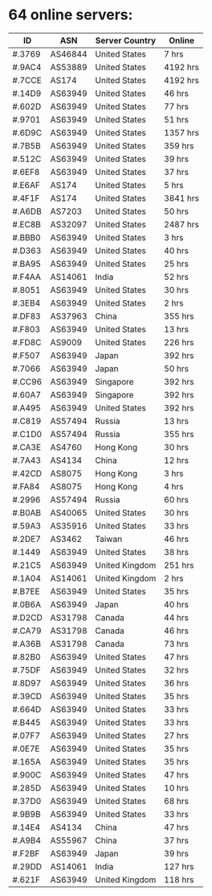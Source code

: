 # 64 online servers:

| ID | ASN | Server Country | Online |
| ------ | ------ | ------ | ------ |
| #.3769 | AS46844 | United States | 7 hrs |
| #.9AC4 | AS53889 | United States | 4192 hrs |
| #.7CCE | AS174 | United States | 4192 hrs |
| #.14D9 | AS63949 | United States | 46 hrs |
| #.602D | AS63949 | United States | 77 hrs |
| #.9701 | AS63949 | United States | 51 hrs |
| #.6D9C | AS63949 | United States | 1357 hrs |
| #.7B5B | AS63949 | United States | 359 hrs |
| #.512C | AS63949 | United States | 39 hrs |
| #.6EF8 | AS63949 | United States | 37 hrs |
| #.E6AF | AS174 | United States | 5 hrs |
| #.4F1F | AS174 | United States | 3841 hrs |
| #.A6DB | AS7203 | United States | 50 hrs |
| #.EC8B | AS32097 | United States | 2487 hrs |
| #.BBB0 | AS63949 | United States | 3 hrs |
| #.D363 | AS63949 | United States | 40 hrs |
| #.BA95 | AS63949 | United States | 25 hrs |
| #.F4AA | AS14061 | India | 52 hrs |
| #.8051 | AS63949 | United States | 30 hrs |
| #.3EB4 | AS63949 | United States | 2 hrs |
| #.DF83 | AS37963 | China | 355 hrs |
| #.F803 | AS63949 | United States | 13 hrs |
| #.FD8C | AS9009 | United States | 226 hrs |
| #.F507 | AS63949 | Japan | 392 hrs |
| #.7066 | AS63949 | Japan | 50 hrs |
| #.CC96 | AS63949 | Singapore | 392 hrs |
| #.60A7 | AS63949 | Singapore | 392 hrs |
| #.A495 | AS63949 | United States | 392 hrs |
| #.C819 | AS57494 | Russia | 13 hrs |
| #.C1D0 | AS57494 | Russia | 355 hrs |
| #.CA3E | AS4760 | Hong Kong | 30 hrs |
| #.7A43 | AS4134 | China | 12 hrs |
| #.42CD | AS8075 | Hong Kong | 3 hrs |
| #.FA84 | AS8075 | Hong Kong | 4 hrs |
| #.2996 | AS57494 | Russia | 60 hrs |
| #.B0AB | AS40065 | United States | 30 hrs |
| #.59A3 | AS35916 | United States | 33 hrs |
| #.2DE7 | AS3462 | Taiwan | 46 hrs |
| #.1449 | AS63949 | United States | 38 hrs |
| #.21C5 | AS63949 | United Kingdom | 251 hrs |
| #.1A04 | AS14061 | United Kingdom | 2 hrs |
| #.B7EE | AS63949 | United States | 35 hrs |
| #.0B6A | AS63949 | Japan | 40 hrs |
| #.D2CD | AS31798 | Canada | 44 hrs |
| #.CA79 | AS31798 | Canada | 46 hrs |
| #.A36B | AS31798 | Canada | 73 hrs |
| #.82B0 | AS63949 | United States | 47 hrs |
| #.75DF | AS63949 | United States | 32 hrs |
| #.8D97 | AS63949 | United States | 36 hrs |
| #.39CD | AS63949 | United States | 35 hrs |
| #.664D | AS63949 | United States | 33 hrs |
| #.B445 | AS63949 | United States | 33 hrs |
| #.07F7 | AS63949 | United States | 27 hrs |
| #.0E7E | AS63949 | United States | 35 hrs |
| #.165A | AS63949 | United States | 35 hrs |
| #.900C | AS63949 | United States | 47 hrs |
| #.285D | AS63949 | United States | 10 hrs |
| #.37D0 | AS63949 | United States | 68 hrs |
| #.9B9B | AS63949 | United States | 33 hrs |
| #.14E4 | AS4134 | China | 47 hrs |
| #.A9B4 | AS55967 | China | 37 hrs |
| #.F2BF | AS63949 | Japan | 39 hrs |
| #.29DD | AS14061 | India | 127 hrs |
| #.621F | AS63949 | United Kingdom | 118 hrs |


